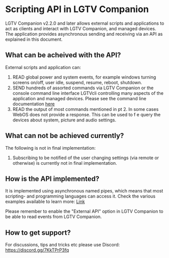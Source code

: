 # Scripting API in LGTV Companion
LGTV Companion v2.2.0 and later allows external scripts and applications to act as clients and interact with LGTV Companion, and managed devices. The application provides asynchronous sending and receiving via an API as explained in this document.

## What can be acheived with the API?

External scripts and application can:
1. READ global power and system events, for example windows turning screens on/off, user idle, suspend, resume, reboot, shutdown.
2. SEND hundreds of assorted commands via LGTV Companion or the console command line interface LGTVcli controlling many aspects of the application and managed devices. Please see the command line documentation [here](https://github.com/JPersson77/LGTVCompanion/blob/master/Docs/Commandline.md)
3. READ the output of most commands mentioned in pt 2. In some cases WebOS does not provide a response. This can be used to f e query the devices about system, picture and audio settings. 

## What can not be achieved currently?
The following is not in final implementation:

1. Subscribing to be notified of the user changing settings (via remote or otherwise) is currently not in final implementation.

## How is the API implemented?
It is implemented using asynchronous named pipes, which means that most scripting- and programming languages can access it. Check the various examples available to learn more: [Link](https://github.com/JPersson77/LGTVCompanion/tree/master/Docs/Example%20scripts)

Please remember to enable the "External API" option in LGTV Companion to be able to read events from LGTV Companion.

## How to get support?
For discussions, tips and tricks etc please use Discord: https://discord.gg/7KkTPrP3fq
